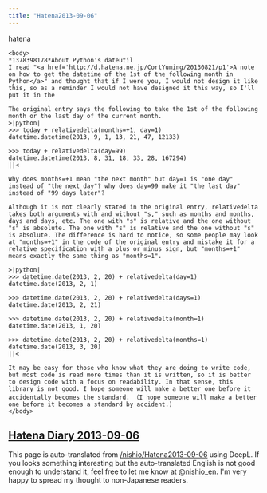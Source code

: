 ```yaml
---
title: "Hatena2013-09-06"
---
```


hatena

```
<body>
*1378398178*About Python's dateutil
I read "<a href='http://d.hatena.ne.jp/CortYuming/20130821/p1'>A note on how to get the datetime of the 1st of the following month in Python</a>" and thought that if I were you, I would not design it like this, so as a reminder I would not have designed it this way, so I'll put it in the

The original entry says the following to take the 1st of the following month or the last day of the current month.
>|python|
>>> today + relativedelta(months=+1, day=1)
datetime.datetime(2013, 9, 1, 13, 21, 47, 12133)

>>> today + relativedelta(day=99)
datetime.datetime(2013, 8, 31, 18, 33, 28, 167294)
||<

Why does months=+1 mean "the next month" but day=1 is "one day" instead of "the next day"? why does day=99 make it "the last day" instead of "99 days later"?

Although it is not clearly stated in the original entry, relativedelta takes both arguments with and without "s," such as months and months, days and days, etc. The one with "s" is relative and the one without "s" is absolute. The one with "s" is relative and the one without "s" is absolute. The difference is hard to notice, so some people may look at "months=+1" in the code of the original entry and mistake it for a relative specification with a plus or minus sign, but "months=+1" means exactly the same thing as "months=1".

>|python|
>>> datetime.date(2013, 2, 20) + relativedelta(day=1)
datetime.date(2013, 2, 1)

>>> datetime.date(2013, 2, 20) + relativedelta(days=1)
datetime.date(2013, 2, 21)

>>> datetime.date(2013, 2, 20) + relativedelta(month=1)
datetime.date(2013, 1, 20)

>>> datetime.date(2013, 2, 20) + relativedelta(months=1)
datetime.date(2013, 3, 20)
||<

It may be easy for those who know what they are doing to write code, but most code is read more times than it is written, so it is better to design code with a focus on readability. In that sense, this library is not good. I hope someone will make a better one before it accidentally becomes the standard. （I hope someone will make a better one before it becomes a standard by accident.)
</body>
```


[Hatena Diary 2013-09-06](https://nishiohirokazu.hatenadiary.org/archive/2013/09/06)
---
This page is auto-translated from [/nishio/Hatena2013-09-06](https://scrapbox.io/nishio/Hatena2013-09-06) using DeepL. If you looks something interesting but the auto-translated English is not good enough to understand it, feel free to let me know at [@nishio_en](https://twitter.com/nishio_en). I'm very happy to spread my thought to non-Japanese readers.